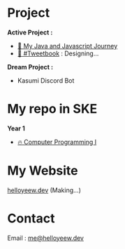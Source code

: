 <!--
### Hi there 👋
-->
# Project
**Active Project :**

- [🔰 My Java and Javascript Journey](https://github.com/HelloYeew/my-java-and-javascript-journey)
- [📘 #Tweetbook](https://github.com/HelloYeew/tweetbook) : Designing...

**Dream Project :**

- Kasumi Discord Bot
# My repo in SKE
**Year 1**
- [🔥 Computer Programming I](https://github.com/HelloYeew/helloyeew-computer-programming-i)

# My Website
[helloyeew.dev](http://www.helloyeew.dev)
(Making...)

# Contact
Email : me@helloyeew.dev

<!--
**HelloYeew/HelloYeew** is a ✨ _special_ ✨ repository because its `README.md` (this file) appears on your GitHub profile.

Here are some ideas to get you started:

- 🔭 I’m currently working on ...
- 🌱 I’m currently learning ...
- 👯 I’m looking to collaborate on ...
- 🤔 I’m looking for help with ...
- 💬 Ask me about ...
- 📫 How to reach me: ...
- 😄 Pronouns: ...
- ⚡ Fun fact: ...
-->

